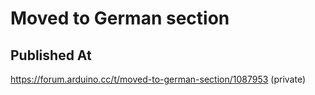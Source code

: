 # Moved to German section

## Published At

https://forum.arduino.cc/t/moved-to-german-section/1087953 (private)
